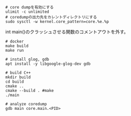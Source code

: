 ```
# core dumpを有効にする
ulimit -c unlimited
# coredumpの出力先をカレントディレクトリにする
sudo sysctl -w kernel.core_pattern=core.%e.%p
```
int main()のクラッシュさせる関数のコメントアウトを外す。

```
# docker
make build
make run
```
```
# install glog, gdb
apt install -y libgoogle-glog-dev gdb

# build C++
mkdir build 
cd build
cmake ..
cmake --build . #make
./main

# analyze coredump
gdb main core.main.<PID>
```




